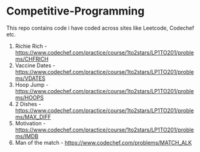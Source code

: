 # Competitive-Programming
This repo contains code i have coded across sites like Leetcode, Codechef etc.

1. Richie Rich - https://www.codechef.com/practice/course/1to2stars/LP1TO201/problems/CHFRICH
2. Vaccine Dates - https://www.codechef.com/practice/course/1to2stars/LP1TO201/problems/VDATES
3. Hoop Jump - https://www.codechef.com/practice/course/1to2stars/LP1TO201/problems/HOOPS
4. 2 Dishes - https://www.codechef.com/practice/course/1to2stars/LP1TO201/problems/MAX_DIFF
5. Motivation - https://www.codechef.com/practice/course/1to2stars/LP1TO201/problems/IMDB
6. Man of the match - https://www.codechef.com/problems/MATCH_ALK

